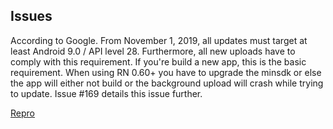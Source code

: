 ## Issues 

According to Google. From November 1, 2019, all updates must target at least Android 9.0 / API level 28. Furthermore, all new uploads have to comply with this requirement. If you're build a new app, this is the basic requirement. When using RN 0.60+ you have to upgrade the minsdk or else the app will either not build or the background upload will crash while trying to update. Issue #169 details this issue further.

[Repro](https://github.com/teeolendo/ReactNativeBackgroundUploadExample)
